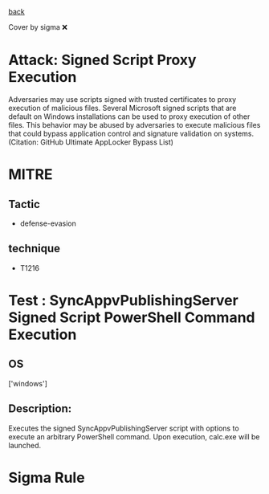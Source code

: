 [back](../index.md)

Cover by sigma :x: 

# Attack: Signed Script Proxy Execution

 Adversaries may use scripts signed with trusted certificates to proxy execution of malicious files. Several Microsoft signed scripts that are default on Windows installations can be used to proxy execution of other files. This behavior may be abused by adversaries to execute malicious files that could bypass application control and signature validation on systems.(Citation: GitHub Ultimate AppLocker Bypass List)

# MITRE
## Tactic
  - defense-evasion

## technique
  - T1216

# Test : SyncAppvPublishingServer Signed Script PowerShell Command Execution

## OS

 ['windows']

## Description:

 Executes the signed SyncAppvPublishingServer script with options to execute an arbitrary PowerShell command.
Upon execution, calc.exe will be launched.


# Sigma Rule
